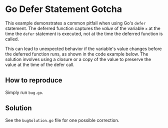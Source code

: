 # Go Defer Statement Gotcha

This example demonstrates a common pitfall when using Go's `defer` statement.  The deferred function captures the *value* of the variable `x` at the time the `defer` statement is executed, not at the time the deferred function is called.

This can lead to unexpected behavior if the variable's value changes before the deferred function runs, as shown in the code example below. The solution involves using a closure or a copy of the value to preserve the value at the time of the defer call.

## How to reproduce

Simply run `bug.go`.

## Solution

See the `bugSolution.go` file for one possible correction.
